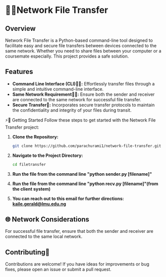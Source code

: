 # 🛜📁Network File Transfer

## Overview
Network File Transfer is a Python-based command-line tool designed to facilitate easy and secure file transfers between devices connected to the same network. Whether you need to share files between your computer or a coursemate especially. This project provides a safe solution.

## Features
- **Command Line Interface (CLI)👨‍💻:** Effortlessly transfer files through a simple and intuitive command-line interface.
- **Same Network Requirement🔗🔗:** Ensure both the sender and receiver are connected to the same network for successful file transfer.
- **Secure Transfer🔐:** Incorporates secure transfer protocols to maintain the confidentiality and integrity of your files during transit.


⚡🚀 Getting Started
Follow these steps to get started with the Network File Transfer project:

1. **Clone the Repository:**
    ```bash
    git clone https://github.com/parachurami1/network-file-transfer.git
    ```

2. **Navigate to the Project Directory:**
    ```bash
    cd filetransfer
    ```

3. **Run the file from the command line "python sender.py [filename]"**

4. **Run the file from the command line "python recv.py [filename]"(from the client system)**

5. **You can reach out to this email for further directions: kaile.gerald@lmu.edu.ng**

## 🌐 Network Considerations
For successful file transfer, ensure that both the sender and receiver are connected to the same local network.

## Contributing🤝
Contributions are welcome! If you have ideas for improvements or bug fixes, please open an issue or submit a pull request.
